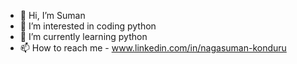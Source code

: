- 👋 Hi, I’m Suman
- 👀 I’m interested in coding python
- 🌱 I’m currently learning python
- 📫 How to reach me - www.linkedin.com/in/nagasuman-konduru


<!---
Suman-BR/Suman-BR is a ✨ special ✨ repository because its `README.md` (this file) appears on your GitHub profile.
You can click the Preview link to take a look at your changes.
--->

